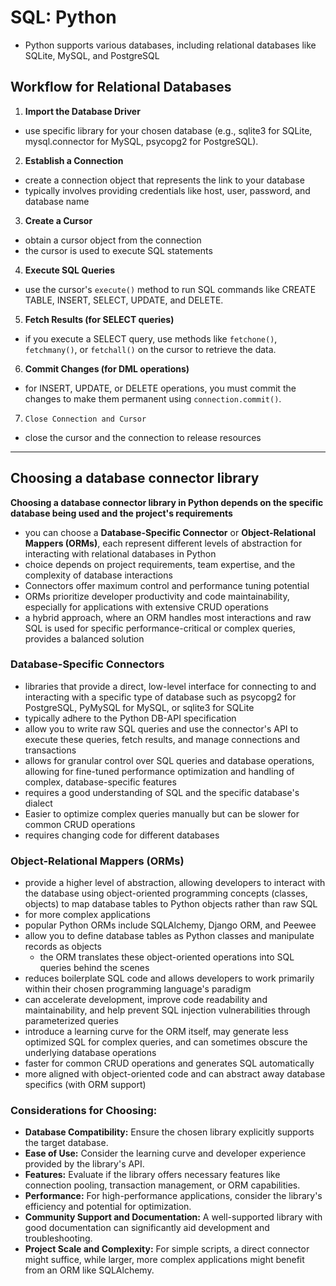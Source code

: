 # SQL: Python
- Python supports various databases, including relational databases like SQLite, MySQL, and PostgreSQL

## Workflow for Relational Databases
1. **Import the Database Driver**
- use specific library for your chosen database (e.g., sqlite3 for SQLite, mysql.connector for MySQL, psycopg2 for PostgreSQL).
2. **Establish a Connection**
- create a connection object that represents the link to your database
- typically involves providing credentials like host, user, password, and database name
3. **Create a Cursor**
- obtain a cursor object from the connection
- the cursor is used to execute SQL statements
4. **Execute SQL Queries**
- use the cursor's `execute()` method to run SQL commands like CREATE TABLE, INSERT, SELECT, UPDATE, and DELETE.
5. **Fetch Results (for SELECT queries)**
- if you execute a SELECT query, use methods like `fetchone()`, `fetchmany()`, or `fetchall()` on the cursor to retrieve the data.
6. **Commit Changes (for DML operations)**
- for INSERT, UPDATE, or DELETE operations, you must commit the changes to make them permanent using `connection.commit()`.
7. `Close Connection and Cursor`
- close the cursor and the connection to release resources


_______________________________________________________________
## Choosing a database connector library
**Choosing a database connector library in Python depends on the specific database being used and the project's requirements**
- you can choose a **Database-Specific Connector** or **Object-Relational Mappers (ORMs)**, each represent different levels of abstraction for interacting with relational databases in Python
- choice depends on project requirements, team expertise, and the complexity of database interactions
- Connectors offer maximum control and performance tuning potential
- ORMs prioritize developer productivity and code maintainability, especially for applications with extensive CRUD operations
- a hybrid approach, where an ORM handles most interactions and raw SQL is used for specific performance-critical or complex queries, provides a balanced solution

### Database-Specific Connectors
- libraries that provide a direct, low-level interface for connecting to and interacting with a specific type of database such as  psycopg2 for PostgreSQL, PyMySQL for MySQL, or sqlite3 for SQLite
- typically adhere to the Python DB-API specification
- allow you to write raw SQL queries and use the connector's API to execute these queries, fetch results, and manage connections and transactions
- allows for granular control over SQL queries and database operations, allowing for fine-tuned performance optimization and handling of complex, database-specific features
- requires a good understanding of SQL and the specific database's dialect
- Easier to optimize complex queries manually but can be slower for common CRUD operations
- requires changing code for different databases


### Object-Relational Mappers (ORMs)
- provide a higher level of abstraction, allowing developers to interact with the database using object-oriented programming concepts (classes, objects) to map database tables to Python objects rather than raw SQL
- for more complex applications
- popular Python ORMs include SQLAlchemy, Django ORM, and Peewee
- allow you to define database tables as Python classes and manipulate records as objects
    - the ORM translates these object-oriented operations into SQL queries behind the scenes
- reduces boilerplate SQL code and allows developers to work primarily within their chosen programming language's paradigm
- can accelerate development, improve code readability and maintainability, and help prevent SQL injection vulnerabilities through parameterized queries
- introduce a learning curve for the ORM itself, may generate less optimized SQL for complex queries, and can sometimes obscure the underlying database operations
- faster for common CRUD operations and generates SQL automatically
- more aligned with object-oriented code and can abstract away database specifics (with ORM support)


### Considerations for Choosing:
- **Database Compatibility:** Ensure the chosen library explicitly supports the target database.
- **Ease of Use:** Consider the learning curve and developer experience provided by the library's API.
- **Features:** Evaluate if the library offers necessary features like connection pooling, transaction management, or ORM capabilities.
- **Performance:** For high-performance applications, consider the library's efficiency and potential for optimization.
- **Community Support and Documentation:** A well-supported library with good documentation can significantly aid development and troubleshooting.
- **Project Scale and Complexity:** For simple scripts, a direct connector might suffice, while larger, more complex applications might benefit from an ORM like SQLAlchemy.